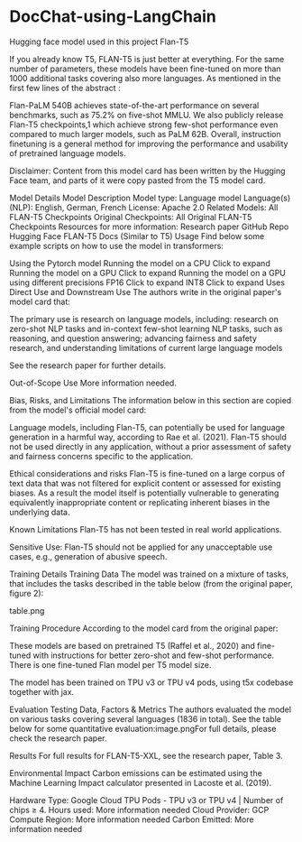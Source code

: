 # DocChat-using-LangChain
Hugging face model used in this project 
Flan-T5


If you already know T5, FLAN-T5 is just better at everything. For the same number of parameters, these models have been fine-tuned on more than 1000 additional tasks covering also more languages. As mentioned in the first few lines of the abstract :

 Flan-PaLM 540B achieves state-of-the-art performance on several benchmarks, such as 75.2% on five-shot MMLU. We also publicly release Flan-T5 checkpoints,1 which achieve strong few-shot performance even compared to much larger models, such as PaLM 62B. Overall, instruction finetuning is a general method for improving the performance and usability of pretrained language models.

Disclaimer: Content from this model card has been written by the Hugging Face team, and parts of it were copy pasted from the T5 model card.

Model Details
Model Description
Model type: Language model
Language(s) (NLP): English, German, French
License: Apache 2.0
Related Models: All FLAN-T5 Checkpoints
Original Checkpoints: All Original FLAN-T5 Checkpoints
Resources for more information:
Research paper
GitHub Repo
Hugging Face FLAN-T5 Docs (Similar to T5)
Usage
Find below some example scripts on how to use the model in transformers:

Using the Pytorch model
Running the model on a CPU
Click to expand
Running the model on a GPU
Click to expand
Running the model on a GPU using different precisions
FP16
Click to expand
INT8
Click to expand
Uses
Direct Use and Downstream Use
The authors write in the original paper's model card that:

The primary use is research on language models, including: research on zero-shot NLP tasks and in-context few-shot learning NLP tasks, such as reasoning, and question answering; advancing fairness and safety research, and understanding limitations of current large language models

See the research paper for further details.

Out-of-Scope Use
More information needed.

Bias, Risks, and Limitations
The information below in this section are copied from the model's official model card:

Language models, including Flan-T5, can potentially be used for language generation in a harmful way, according to Rae et al. (2021). Flan-T5 should not be used directly in any application, without a prior assessment of safety and fairness concerns specific to the application.

Ethical considerations and risks
Flan-T5 is fine-tuned on a large corpus of text data that was not filtered for explicit content or assessed for existing biases. As a result the model itself is potentially vulnerable to generating equivalently inappropriate content or replicating inherent biases in the underlying data.

Known Limitations
Flan-T5 has not been tested in real world applications.

Sensitive Use:
Flan-T5 should not be applied for any unacceptable use cases, e.g., generation of abusive speech.

Training Details
Training Data
The model was trained on a mixture of tasks, that includes the tasks described in the table below (from the original paper, figure 2):

table.png

Training Procedure
According to the model card from the original paper:

These models are based on pretrained T5 (Raffel et al., 2020) and fine-tuned with instructions for better zero-shot and few-shot performance. There is one fine-tuned Flan model per T5 model size.

The model has been trained on TPU v3 or TPU v4 pods, using t5x codebase together with jax.

Evaluation
Testing Data, Factors & Metrics
The authors evaluated the model on various tasks covering several languages (1836 in total). See the table below for some quantitative evaluation:image.pngFor full details, please check the research paper.

Results
For full results for FLAN-T5-XXL, see the research paper, Table 3.

Environmental Impact
Carbon emissions can be estimated using the Machine Learning Impact calculator presented in Lacoste et al. (2019).

Hardware Type: Google Cloud TPU Pods - TPU v3 or TPU v4 | Number of chips ≥ 4.
Hours used: More information needed
Cloud Provider: GCP
Compute Region: More information needed
Carbon Emitted: More information needed
